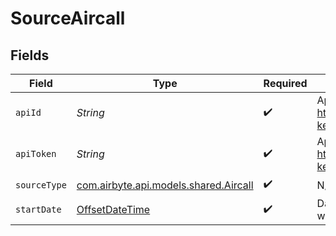# SourceAircall


## Fields

| Field                                                                                     | Type                                                                                      | Required                                                                                  | Description                                                                               | Example                                                                                   |
| ----------------------------------------------------------------------------------------- | ----------------------------------------------------------------------------------------- | ----------------------------------------------------------------------------------------- | ----------------------------------------------------------------------------------------- | ----------------------------------------------------------------------------------------- |
| `apiId`                                                                                   | *String*                                                                                  | :heavy_check_mark:                                                                        | App ID found at settings https://dashboard.aircall.io/integrations/api-keys               |                                                                                           |
| `apiToken`                                                                                | *String*                                                                                  | :heavy_check_mark:                                                                        | App token found at settings (Ref- https://dashboard.aircall.io/integrations/api-keys)     |                                                                                           |
| `sourceType`                                                                              | [com.airbyte.api.models.shared.Aircall](../../models/shared/Aircall.md)                   | :heavy_check_mark:                                                                        | N/A                                                                                       |                                                                                           |
| `startDate`                                                                               | [OffsetDateTime](https://docs.oracle.com/javase/8/docs/api/java/time/OffsetDateTime.html) | :heavy_check_mark:                                                                        | Date time filter for incremental filter, Specify which date to extract from.              | 2022-03-01T00:00:00.000Z                                                                  |